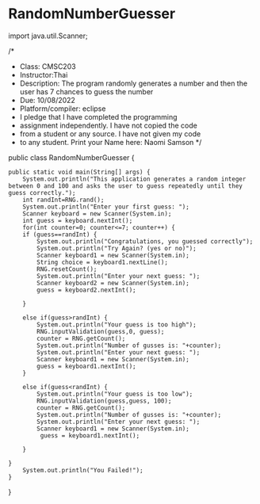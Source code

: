 # RandomNumberGuesser

import java.util.Scanner;

/*
 * Class: CMSC203 
 * Instructor:Thai
 * Description: The program randomly generates a number and then the user has 7 chances to guess the number
 * Due: 10/08/2022
 * Platform/compiler: eclipse
 * I pledge that I have completed the programming 
 * assignment independently. I have not copied the code 
 * from a student or any source. I have not given my code 
 * to any student.
   Print your Name here: Naomi Samson
*/


public class RandomNumberGuesser {

	public static void main(String[] args) {
		System.out.println("This application generates a random integer between 0 and 100 and asks the user to guess repeatedly until they guess correctly.");
		int randInt=RNG.rand();
		System.out.println("Enter your first guess: ");
		Scanner keyboard = new Scanner(System.in);
		int guess = keyboard.nextInt();
		for(int counter=0; counter<=7; counter++) {
		if (guess==randInt) {
			System.out.println("Congratulations, you guessed correctly");
			System.out.println("Try Again? (yes or no)");
			Scanner keyboard1 = new Scanner(System.in);
			String choice = keyboard1.nextLine();
			RNG.resetCount();
			System.out.println("Enter your next guess: ");
			Scanner keyboard2 = new Scanner(System.in);
			guess = keyboard2.nextInt();
			
		}
		
		else if(guess>randInt) {
			System.out.println("Your guess is too high");
			RNG.inputValidation(guess,0, guess);
			counter = RNG.getCount();
			System.out.println("Number of gusses is: "+counter);
			System.out.println("Enter your next guess: ");
			Scanner keyboard1 = new Scanner(System.in);
			guess = keyboard1.nextInt();
		}
		
		else if(guess<randInt) {
			System.out.println("Your guess is too low");
			RNG.inputValidation(guess,guess, 100);
			counter = RNG.getCount();
			System.out.println("Number of gusses is: "+counter);
			System.out.println("Enter your next guess: ");
			Scanner keyboard1 = new Scanner(System.in);
			 guess = keyboard1.nextInt();
			
		}
		
	}
		System.out.println("You Failed!");
	}
}
